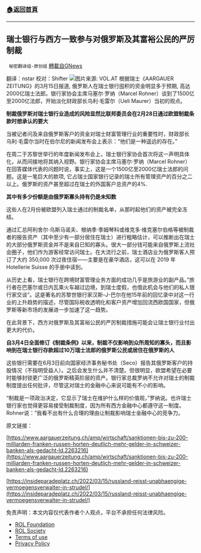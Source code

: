###  [:house:返回首頁](https://github.com/ourhimalayas/txt)
---


## 瑞士银行与西方一致参与对俄罗斯及其富裕公民的严厉制裁
` 秘密翻译组-原创组` [轉載自GNews](https://gnews.org/zh-hans/2188039/)

翻译：nstar
校对：Shifter
![](https://assets.gnews.org/wp-content/uploads/2022/03/Pict的ure1.jpg)图片来源: VOL.AT
根据瑞士《AARGAUER ZEITUNG》的3月15日报道, 俄罗斯人在瑞士银行囤积的资金明显多于预期, 高达2000亿瑞士法郎。银行家协会主席马塞尔·罗纳（Marcel Rohner）谈到了1500亿至2000亿法郎，开始淡化财政部长乌利·毛雷尔（Ueli Maurer）当初的观点。

**制裁俄罗斯对瑞士银行业造成的风险显然比联邦委员会在2月28日通过欧盟制裁条款时想承认的要大**

当被记者问及来自俄罗斯客户的资金对瑞士财富管理行业的重要性时，财政部长 乌利·毛雷尔当时在伯尔尼的新闻发布会上表示：”他们是一种遥远的存在。”

在周二于苏黎世举行的年度新闻发布会上，瑞士银行家协会首次将这一声明具体化，从而间接地将其纳入视野。银行家协会主席马塞尔·罗纳（Marcel Rohner）在回答媒体代表的问题时说，事实上，这是一个1500亿至2000亿瑞士法郎的问题。这是一笔巨大的款项, 它占瑞士国家银行记录的瑞士所有管理资产的百分之二以上。俄罗斯的资产甚至超过在瑞士的外国客户总资产的4%.

**其中有多少份额是由俄罗斯寡头持有仍是未知数**

这些人在2月份被欧盟列入瑞士通过的制裁名单，从那时起他们的资产被完全冻结。

通过汇总阿利舍尔·乌斯马诺夫、根纳季·季姆琴科或维克多·维克塞尔伯格等被制裁者的报告资产（其中至少有一部分居住在瑞士）进行粗略估计，可以推断出在瑞士的大部分俄罗斯资金并不是来自已知的寡头。很大一部分钱可能来自俄罗斯上流社会圈子，他们作为游客经常访问瑞士。在大流行之前，瑞士酒店业为俄罗斯客人预订了大约 350,000 次过夜住宿——主要是在豪华酒店，这可以在 2019 年Hotellerie Suisse 的手册中读到。

从历史上看，瑞士银行在跨境财富管理业务方面的成功几乎是旅游业的副产品。”旅行者在巴塞尔或日内瓦乘火车越过边境，到瑞士度假，也借此机会与他们的私人银行家交谈”。这是著名的苏黎世银行家汉斯-J-巴尔在他15年前的回忆录中对这一行业的上升趋势的描述，尽管国际税收透明化和客户资产增加回流西欧国国家，但俄罗斯等新市场的发展进一步加速了这一趋势。

在此背景下，西方对俄罗斯及其富裕公民的严厉制裁措施可能会让瑞士银行业付出更大的代价。

**自3月4日全面修订《制裁条例》以来，制裁不仅影响到众所周知的寡头，而且影响到在瑞士银行存款超过10万瑞士法郎的俄罗斯公民或居住在俄罗斯的人**

这些银行需要在6月3日前向国家经济事务秘书处（Seco）报告其俄罗斯客户的持股情况（不指明受益人）。之后会发生什么并不清楚。但很明显，欧盟希望在必要时能够封锁更广泛的俄罗斯精英阶层的资产。银行家总裁罗纳不允许对瑞士的制裁制度提出任何批评，尽管这对瑞士的金融中心来说可能有不小的影响。

“制裁是一项政治决定，它显示了瑞士在维护什么样的价值观，”罗纳说。也许瑞士银行家也觉得更容易接受制裁制度，因为所有西方金融中心都遵守这一制度。Rohner说：”我看不出有什么合理的理由让制裁影响瑞士金融中心的竞争力。

原文链接：

[https://www.aargauerzeitung.ch/amp/wirtschaft/sanktionen-bis-zu-200-milliarden-franken-russen-horten-deutlich-mehr-gelder-in-schweizer-banken-als-gedacht-ld.2263216](https://www.aargauerzeitung.ch/amp/wirtschaft/sanktionen-bis-zu-200-milliarden-franken-russen-horten-deutlich-mehr-gelder-in-schweizer-banken-als-gedacht-ld.2263216)

[https://insideparadeplatz.ch/2022/03/15/russland-reisst-unabhaengige-vermoegensverwalter-in-strudel/](https://insideparadeplatz.ch/2022/03/15/russland-reisst-unabhaengige-vermoegensverwalter-in-strudel/)



 

免责声明：本文内容仅代表作者个人观点，平台不承担任何法律风险。

- [ROL Foundation](https://rolfoundation.org/)
- [ROL Society](https://rolsociety.org/)
- [Terms of use](https://gnews.org/terms-of-use-3/)
- [Privacy Policy](https://gnews.org/privacy-policy/)
